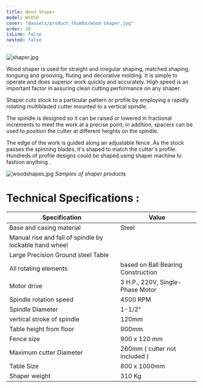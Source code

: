```yaml
---
title: Wood Shaper
model: WS050
cover: "@assets/product_thumbs/wood-shaper.jpg"
order: 30
isLine: false
nested: false
---
```


![shaper.jpg](@assets/article_images/wood-shaper/shaper.jpg)

Wood shaper is used for straight and irregular shaping, matched shaping, tonguing and grooving, fluting and decorative molding. It is simple to operate and does superior work quickly and accurately. High speed is an important factor in assuring clean cutting performance on any shaper.

Shaper cuts stock to a particular pattern or profile by employing a rapidly rotating multibladed cutter mounted to a vertical spindle.

The spindle is designed so it can be raised or lowered in fractional increments to meet the work at a precise point; in addition, spacers can be used to position the cutter at different heights on the spindle.

The edge of the work is guided along an adjustable fence .As the stock passes the spinning blades, it's shaped to match the cutter's profile. Hundreds of profile designs could be shaped using shaper machine to fashion anything .

![woodshapes.jpg](@assets/article_images/wood-shaper/woodshapes.jpg)
_Samples of shaper products_

# Technical Specifications :

| Specification                                          | Value                              |
| ------------------------------------------------------ | ---------------------------------- |
| Base and casing material                               | Steel                              |
| Manual rise and fall of spindle by lockable hand wheel |                                    |
| Large Precision Ground steel Table                     |                                    |
| All rotating elements                                  | based on Ball Bearing Construction |
| Motor drive                                            | 3 H.P., 220V, Single-Phase Motor   |
| Spindle rotation speed                                 | 4500 RPM                           |
| Spindle Diameter                                       | 1-1/2"                             |
| vertical stroke of spindle                             | 120mm                              |
| Table height from floor                                | 900mm                              |
| Fence size                                             | 900 x 120 mm                       |
| Maximum cutter Diameter                                | 260mm ( cutter not included )      |
| Table Size                                             | 800 x 1000mm                       |
| Shaper weight                                          | 310 Kg                             |
